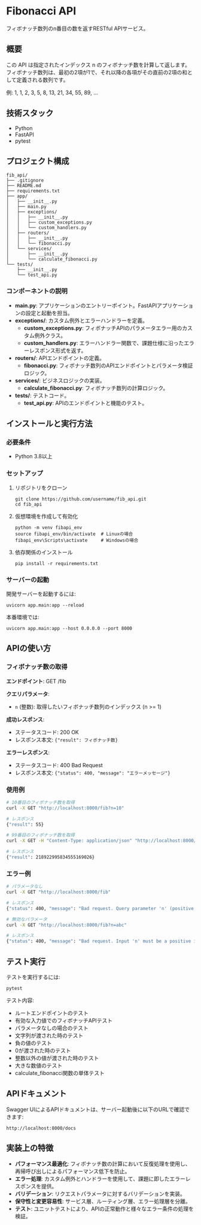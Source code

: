 # Fibonacci API

フィボナッチ数列のn番目の数を返すRESTful APIサービス。

## 概要

この API は指定されたインデックス n のフィボナッチ数を計算して返します。フィボナッチ数列は、最初の2項が1で、それ以降の各項がその直前の2項の和として定義される数列です。

例: 1, 1, 2, 3, 5, 8, 13, 21, 34, 55, 89, ...

## 技術スタック

- Python
- FastAPI
- pytest

## プロジェクト構成

```
fib_api/
├── .gitignore
├── README.md
├── requirements.txt
├── app/
│   ├── __init__.py
│   ├── main.py
│   ├── exceptions/
│   │   ├── __init__.py
│   │   ├── custom_exceptions.py
│   │   └── custom_handlers.py
│   ├── routers/
│   │   ├── __init__.py
│   │   └── fibonacci.py
│   └── services/
│       ├── __init__.py
│       └── calculate_fibonacci.py
└── tests/
    ├── __init__.py
    └── test_api.py
```

### コンポーネントの説明

- **main.py**: アプリケーションのエントリーポイント。FastAPIアプリケーションの設定と起動を担当。
- **exceptions/**: カスタム例外とエラーハンドラーを定義。
  - **custom_exceptions.py**: フィボナッチAPIのパラメータエラー用のカスタム例外クラス。
  - **custom_handlers.py**: エラーハンドラー関数で、課題仕様に沿ったエラーレスポンス形式を返す。
- **routers/**: APIエンドポイントの定義。
  - **fibonacci.py**: フィボナッチ数列のAPIエンドポイントとパラメータ検証ロジック。
- **services/**: ビジネスロジックの実装。
  - **calculate_fibonacci.py**: フィボナッチ数列の計算ロジック。
- **tests/**: テストコード。
  - **test_api.py**: APIのエンドポイントと機能のテスト。

## インストールと実行方法

### 必要条件

- Python 3.8以上

### セットアップ

1. リポジトリをクローン
   ```
   git clone https://github.com/username/fib_api.git
   cd fib_api
   ```

2. 仮想環境を作成して有効化
   ```
   python -m venv fibapi_env
   source fibapi_env/bin/activate  # Linuxの場合
   fibapi_env\Scripts\activate     # Windowsの場合
   ```

3. 依存関係のインストール
   ```
   pip install -r requirements.txt
   ```

### サーバーの起動

開発サーバーを起動するには:
```
uvicorn app.main:app --reload
```

本番環境では:
```
uvicorn app.main:app --host 0.0.0.0 --port 8000
```

## APIの使い方

### フィボナッチ数の取得

**エンドポイント**: GET /fib

**クエリパラメータ**:
- `n` (整数): 取得したいフィボナッチ数列のインデックス (n >= 1)

**成功レスポンス**:
- ステータスコード: 200 OK
- レスポンス本文: `{"result": フィボナッチ数}`

**エラーレスポンス**:
- ステータスコード: 400 Bad Request
- レスポンス本文: `{"status": 400, "message": "エラーメッセージ"}`

### 使用例

```bash
# 10番目のフィボナッチ数を取得
curl -X GET "http://localhost:8000/fib?n=10"

# レスポンス
{"result": 55}
```

```bash
# 99番目のフィボナッチ数を取得
curl -X GET -H "Content-Type: application/json" "http://localhost:8000/fib?n=99"

# レスポンス
{"result": 218922995834555169026}
```

### エラー例

```bash
# パラメータなし
curl -X GET "http://localhost:8000/fib"

# レスポンス
{"status": 400, "message": "Bad request. Query parameter 'n' (positive integer) is required."}
```

```bash
# 無効なパラメータ
curl -X GET "http://localhost:8000/fib?n=abc"

# レスポンス
{"status": 400, "message": "Bad request. Input 'n' must be a positive integer (>= 1). Received: abc"}
```

## テスト実行

テストを実行するには:
```
pytest
```

テスト内容:
- ルートエンドポイントのテスト
- 有効な入力値でのフィボナッチAPIテスト
- パラメータなしの場合のテスト
- 文字列が渡された時のテスト
- 負の値のテスト
- 0が渡された時のテスト
- 整数以外の値が渡された時のテスト
- 大きな数値のテスト
- calculate_fibonacci関数の単体テスト

## APIドキュメント

Swagger UIによるAPIドキュメントは、サーバー起動後に以下のURLで確認できます:
```
http://localhost:8000/docs
```

## 実装上の特徴

- **パフォーマンス最適化**: フィボナッチ数の計算において反復処理を使用し、再帰呼び出しによるパフォーマンス低下を防止。
- **エラー処理**: カスタム例外とハンドラーを使用して、課題に即したエラーレスポンスを提供。
- **バリデーション**: リクエストパラメータに対するバリデーションを実装。
- **保守性と変更容易性**: サービス層、ルーティング層、エラー処理層を分離。
- **テスト**: ユニットテストにより、APIの正常動作と様々なエラー条件の処理を検証。